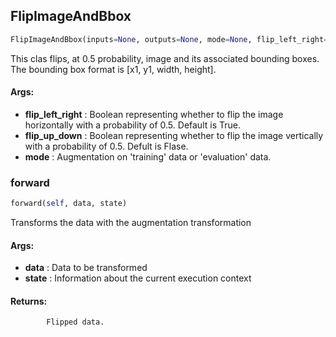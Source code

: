 ## FlipImageAndBbox
```python
FlipImageAndBbox(inputs=None, outputs=None, mode=None, flip_left_right=False, flip_up_down=False)
```
This clas flips, at 0.5 probability, image and its associated bounding boxes. The bounding box format is    [x1, y1, width, height].

#### Args:

* **flip_left_right** :  Boolean representing whether to flip the image horizontally with a probability of 0.5. Default            is True.
* **flip_up_down** :  Boolean representing whether to flip the image vertically with a probability of 0.5. Defult is            Flase.
* **mode** :  Augmentation on 'training' data or 'evaluation' data.    

### forward
```python
forward(self, data, state)
```
Transforms the data with the augmentation transformation

#### Args:

* **data** :  Data to be transformed
* **state** :  Information about the current execution context

#### Returns:
            Flipped data.        